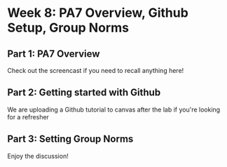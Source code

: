 # Week 8: PA7 Overview, Github Setup, Group Norms

## Part 1: PA7 Overview
Check out the screencast if you need to recall anything here!

## Part 2: Getting started with Github
We are uploading a Github tutorial to canvas after the lab if you're looking for a refresher

## Part 3: Setting Group Norms

Enjoy the discussion!
